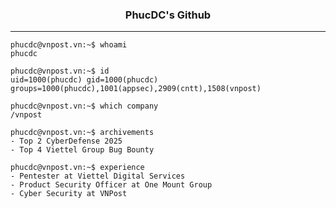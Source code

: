 <p align="center">
  <h3 align="center">PhucDC's Github</h3>
</p>


___

```console
phucdc@vnpost.vn:~$ whoami
phucdc

phucdc@vnpost.vn:~$ id
uid=1000(phucdc) gid=1000(phucdc) groups=1000(phucdc),1001(appsec),2909(cntt),1508(vnpost)

phucdc@vnpost.vn:~$ which company
/vnpost

phucdc@vnpost.vn:~$ archivements
- Top 2 CyberDefense 2025
- Top 4 Viettel Group Bug Bounty

phucdc@vnpost.vn:~$ experience
- Pentester at Viettel Digital Services
- Product Security Officer at One Mount Group
- Cyber Security at VNPost
```
